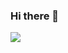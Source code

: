 ### Hi there 👋

<!--
**pde0111/pde0111** is a ✨ _special_ ✨ repository because its `README.md` (this file) appears on your GitHub profile.

Here are some ideas to get you started:

- 🔭 I’m currently working on (주)오웬스그룹
- 🌱 I’m currently learning ...
- 👯 I’m looking to collaborate on ...
- 🤔 I’m looking for help with ...
- 💬 Ask me about ...
- 📫 How to reach me: ...
- 😄 Pronouns: ...
- ⚡ Fun fact: ...
-->
<a href="https://www.notion.so/16821e61a1b240769be159c0143f2869" target="_blank"><img src="https://img.shields.io/badge/notion-efefef?style=flat&logo=Notion&logoColor=000000"/></a>
